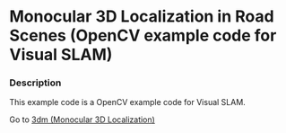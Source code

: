 # Monocular 3D Localization in Road Scenes (OpenCV example code for Visual SLAM)

### Description

This example code is a OpenCV example code for Visual SLAM.

Go to [3dm (Monocular 3D Localization)](https://github.com/haradatm/vision/tree/master/kitti/3dm/README.md)
